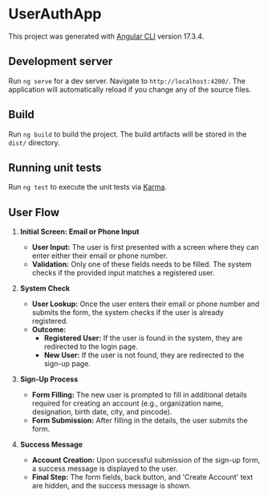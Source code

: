 # UserAuthApp

This project was generated with [Angular CLI](https://github.com/angular/angular-cli) version 17.3.4.

## Development server

Run `ng serve` for a dev server. Navigate to `http://localhost:4200/`. The application will automatically reload if you change any of the source files.

## Build

Run `ng build` to build the project. The build artifacts will be stored in the `dist/` directory.

## Running unit tests

Run `ng test` to execute the unit tests via [Karma](https://karma-runner.github.io).


## User Flow

1. **Initial Screen: Email or Phone Input**
    - **User Input:** The user is first presented with a screen where they can enter either their email or phone number.
    - **Validation:** Only one of these fields needs to be filled. The system checks if the provided input matches a registered user.

2. **System Check**
    - **User Lookup:** Once the user enters their email or phone number and submits the form, the system checks if the user is already registered.
    - **Outcome:**
        - **Registered User:** If the user is found in the system, they are redirected to the login page.
        - **New User:** If the user is not found, they are redirected to the sign-up page.

3. **Sign-Up Process**
    - **Form Filling:** The new user is prompted to fill in additional details required for creating an account (e.g., organization name, designation, birth date, city, and pincode).
    - **Form Submission:** After filling in the details, the user submits the form.

4. **Success Message**
    - **Account Creation:** Upon successful submission of the sign-up form, a success message is displayed to the user.
    - **Final Step:** The form fields, back button, and 'Create Account' text are hidden, and the success message is shown.
